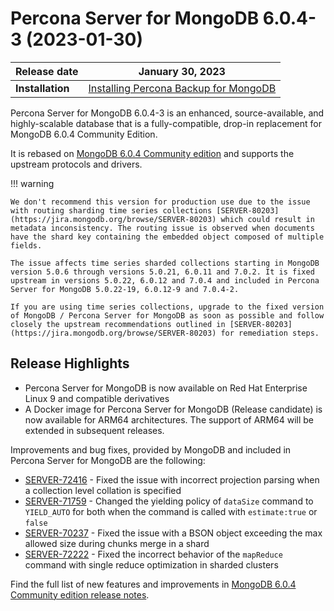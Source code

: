 # Percona Server for MongoDB 6.0.4-3 (2023-01-30)

| Release date | January 30, 2023|
|------------- | ---------------|
| **Installation** | [Installing Percona Backup for MongoDB](../install/index.md) |


Percona Server for MongoDB 6.0.4-3 is an enhanced, source-available, and highly-scalable database that is a
fully-compatible, drop-in replacement for MongoDB 6.0.4 Community Edition.

It is rebased on [MongoDB 6.0.4 Community edition](https://www.mongodb.com/docs/manual/release-notes/6.0/#6.0.4-rc0---jan-12--2023) and supports the upstream protocols and drivers.

!!! warning

    We don't recommend this version for production use due to the issue with routing sharding time series collections [SERVER-80203](https://jira.mongodb.org/browse/SERVER-80203) which could result in metadata inconsistency. The routing issue is observed when documents have the shard key containing the embedded object composed of multiple fields. 

    The issue affects time series sharded collections starting in MongoDB version 5.0.6 through versions 5.0.21, 6.0.11 and 7.0.2. It is fixed upstream in versions 5.0.22, 6.0.12 and 7.0.4 and included in Percona Server for MongoDB 5.0.22-19, 6.0.12-9 and 7.0.4-2.

    If you are using time series collections, upgrade to the fixed version of MongoDB / Percona Server for MongoDB as soon as possible and follow closely the upstream recommendations outlined in [SERVER-80203](https://jira.mongodb.org/browse/SERVER-80203) for remediation steps.
    
## Release Highlights

* Percona Server for MongoDB is now available on Red Hat Enterprise Linux 9 and compatible derivatives
* A Docker image for Percona Server for MongoDB (Release candidate) is now available for ARM64 architectures. The support of ARM64 will be extended in subsequent releases.

Improvements and bug fixes, provided by MongoDB and included in Percona Server for MongoDB are the following:

* [SERVER-72416](https://jira.mongodb.org/browse/SERVER-72416) - Fixed the issue with incorrect projection parsing when a collection level collation is specified
* [SERVER-71759](https://jira.mongodb.org/browse/SERVER-71759) - Changed the yielding policy of `dataSize` command to `YIELD_AUTO` for both when the command is called with `estimate:true` or `false`
* [SERVER-70237](https://jira.mongodb.org/browse/SERVER-70237) - Fixed the issue with a BSON object exceeding the max allowed size during chunks merge in a shard 
* [SERVER-72222](https://jira.mongodb.org/browse/SERVER-72222) - Fixed the incorrect behavior of the `mapReduce` command with single reduce optimization in sharded clusters
 
Find the full list of new features and improvements in [MongoDB 6.0.4 Community edition release notes](https://www.mongodb.com/docs/manual/release-notes/6.0/#6.0.4-rc0---jan-12--2023).


